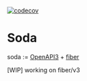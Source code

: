 [![codecov](https://codecov.io/github/neo-f/soda/branch/master/graph/badge.svg?token=uYHY9DCbNe)](https://codecov.io/github/neo-f/soda)
# Soda

soda := [OpenAPI3](https://swagger.io/specification) + [fiber](https://github.com/gofiber/fiber)

[WIP] working on fiber/v3
